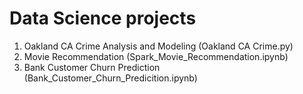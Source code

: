 # Data Science projects
1. Oakland CA Crime Analysis and Modeling (Oakland CA Crime.py)
2. Movie Recommendation (Spark_Movie_Recommendation.ipynb)
3. Bank Customer Churn Prediction (Bank_Customer_Churn_Predicition.ipynb)
   
